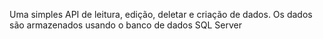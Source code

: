 Uma simples API de leitura, edição, deletar e criação de dados.
Os dados são armazenados usando o banco de dados SQL Server
